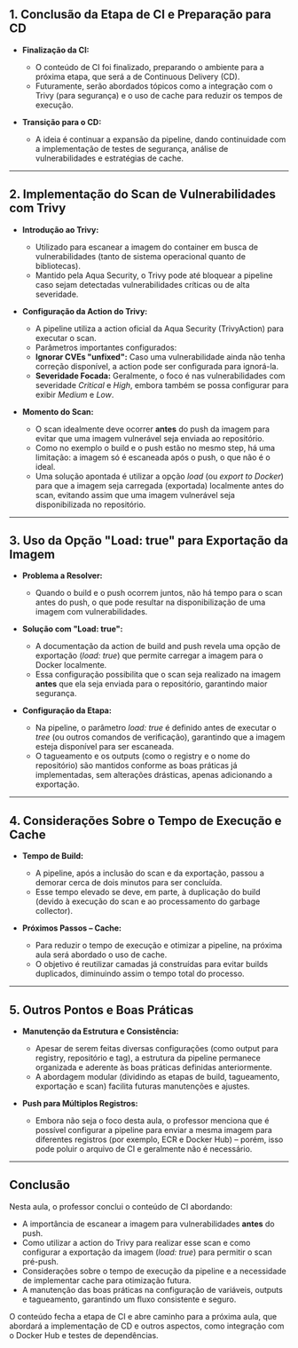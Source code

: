 ## 1. Conclusão da Etapa de CI e Preparação para CD

- **Finalização da CI:**  
  - O conteúdo de CI foi finalizado, preparando o ambiente para a próxima etapa, que será a de Continuous Delivery (CD).
  - Futuramente, serão abordados tópicos como a integração com o Trivy (para segurança) e o uso de cache para reduzir os tempos de execução.

- **Transição para o CD:**  
  - A ideia é continuar a expansão da pipeline, dando continuidade com a implementação de testes de segurança, análise de vulnerabilidades e estratégias de cache.

---

## 2. Implementação do Scan de Vulnerabilidades com Trivy

- **Introdução ao Trivy:**  
  - Utilizado para escanear a imagem do container em busca de vulnerabilidades (tanto de sistema operacional quanto de bibliotecas).
  - Mantido pela Aqua Security, o Trivy pode até bloquear a pipeline caso sejam detectadas vulnerabilidades críticas ou de alta severidade.

- **Configuração da Action do Trivy:**  
  - A pipeline utiliza a action oficial da Aqua Security (TrivyAction) para executar o scan.
  - Parâmetros importantes configurados:
  - **Ignorar CVEs "unfixed":** Caso uma vulnerabilidade ainda não tenha correção disponível, a action pode ser configurada para ignorá-la.
  - **Severidade Focada:** Geralmente, o foco é nas vulnerabilidades com severidade *Critical* e *High*, embora também se possa configurar para exibir *Medium* e *Low*.

- **Momento do Scan:**  
  - O scan idealmente deve ocorrer **antes** do push da imagem para evitar que uma imagem vulnerável seja enviada ao repositório.
  - Como no exemplo o build e o push estão no mesmo step, há uma limitação: a imagem só é escaneada após o push, o que não é o ideal.  
  - Uma solução apontada é utilizar a opção _load_ (ou _export to Docker_) para que a imagem seja carregada (exportada) localmente antes do scan, evitando assim que uma imagem vulnerável seja disponibilizada no repositório.

---

## 3. Uso da Opção "Load: true" para Exportação da Imagem

- **Problema a Resolver:**  
  - Quando o build e o push ocorrem juntos, não há tempo para o scan antes do push, o que pode resultar na disponibilização de uma imagem com vulnerabilidades.
  
- **Solução com "Load: true":**  
  - A documentação da action de build and push revela uma opção de exportação (_load: true_) que permite carregar a imagem para o Docker localmente.
  - Essa configuração possibilita que o scan seja realizado na imagem **antes** que ela seja enviada para o repositório, garantindo maior segurança.
  
- **Configuração da Etapa:**  
  - Na pipeline, o parâmetro _load: true_ é definido antes de executar o _tree_ (ou outros comandos de verificação), garantindo que a imagem esteja disponível para ser escaneada.
  - O tagueamento e os outputs (como o registry e o nome do repositório) são mantidos conforme as boas práticas já implementadas, sem alterações drásticas, apenas adicionando a exportação.

---

## 4. Considerações Sobre o Tempo de Execução e Cache

- **Tempo de Build:**  
  - A pipeline, após a inclusão do scan e da exportação, passou a demorar cerca de dois minutos para ser concluída.
  - Esse tempo elevado se deve, em parte, à duplicação do build (devido à execução do scan e ao processamento do garbage collector).

- **Próximos Passos – Cache:**  
  - Para reduzir o tempo de execução e otimizar a pipeline, na próxima aula será abordado o uso de cache.
  - O objetivo é reutilizar camadas já construídas para evitar builds duplicados, diminuindo assim o tempo total do processo.

---

## 5. Outros Pontos e Boas Práticas

- **Manutenção da Estrutura e Consistência:**  
  - Apesar de serem feitas diversas configurações (como output para registry, repositório e tag), a estrutura da pipeline permanece organizada e aderente às boas práticas definidas anteriormente.
  - A abordagem modular (dividindo as etapas de build, tagueamento, exportação e scan) facilita futuras manutenções e ajustes.

- **Push para Múltiplos Registros:**  
  - Embora não seja o foco desta aula, o professor menciona que é possível configurar a pipeline para enviar a mesma imagem para diferentes registros (por exemplo, ECR e Docker Hub) – porém, isso pode poluir o arquivo de CI e geralmente não é necessário.

---

## Conclusão

Nesta aula, o professor conclui o conteúdo de CI abordando:
- A importância de escanear a imagem para vulnerabilidades **antes** do push.
- Como utilizar a action do Trivy para realizar esse scan e como configurar a exportação da imagem (_load: true_) para permitir o scan pré-push.
- Considerações sobre o tempo de execução da pipeline e a necessidade de implementar cache para otimização futura.
- A manutenção das boas práticas na configuração de variáveis, outputs e tagueamento, garantindo um fluxo consistente e seguro.

O conteúdo fecha a etapa de CI e abre caminho para a próxima aula, que abordará a implementação de CD e outros aspectos, como integração com o Docker Hub e testes de dependências.